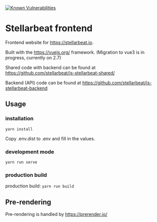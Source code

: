[![Known Vulnerabilities](https://snyk.io/test/github/stellarbeat/js-stellarbeat-backend/badge.svg)](https://snyk.io/test/github/stellarbeat/js-stellarbeat-frontend)
# Stellarbeat frontend 
Frontend website for https://stellarbeat.io. 

Built with the https://vuejs.org/ framework. (Migration to vue3 is in progress, currently on 2.7) 

Shared code with backend can be found at https://github.com/stellarbeat/js-stellarbeat-shared/

Backend (API) code can be found at https://github.com/stellarbeat/js-stellarbeat-backend

## Usage 
### installation
`yarn install`

Copy .env.dist to .env and fill in the values.

### development mode
`yarn run serve` 

### production build
production build:
`yarn run build`

## Pre-rendering 
Pre-rendering is handled by https://prerender.io/

